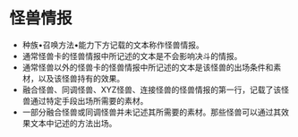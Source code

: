# 怪兽情报

* 种族•召唤方法•能力下方记载的文本称作怪兽情报。
* 通常怪兽卡的怪兽情报中所记述的文本是不会影响决斗的情报。
* 通常怪兽以外的怪兽卡的怪兽情报中所记述的文本是该怪兽的出场条件和素材，以及该怪兽持有的效果。
* 融合怪兽、同调怪兽、XYZ怪兽、连接怪兽的怪兽情报的第一行，记载了该怪兽通过特定手段出场所需要的素材。
* 一部分融合怪兽或同调怪兽并未记述其所需要的素材。那些怪兽可以通过其效果文本中记述的方法出场。


